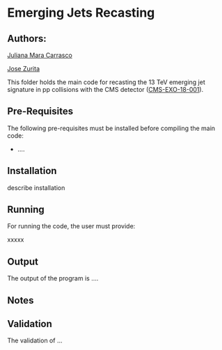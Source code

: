 # Emerging Jets Recasting #

## Authors: ##
[Juliana Mara Carrasco](jmcarrasco@ific.uv.es)

[Jose Zurita](mailto:jose.zurita@kit.edu)


This folder holds the main code for recasting the 13 TeV emerging jet signature in pp collisions with the CMS detector ([CMS-EXO-18-001](https://cms-results.web.cern.ch/cms-results/public-results/publications/EXO-18-001/)).

## Pre-Requisites ##

The following pre-requisites must be installed before compiling the main code:

  * ....

## Installation ##

describe installation


## Running ##

For running the code, the user must provide:

xxxxx


## Output ##

The output of the program is ....

## Notes ##

## Validation ##

The validation of ...
